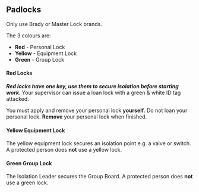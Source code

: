## Padlocks
Only use Brady or Master Lock brands.

The 3 colours are:
- **Red** - Personal Lock
- **Yellow** - Equipment Lock
- **Green** - Group Lock

#### Red Locks
***Red locks have one key, use them to secure isolation before starting work***.  Your supervisor can issue a loan lock with a green & white ID tag attacked.

You must apply and remove your personal lock **yourself**.
Do not loan your personal lock.
**Remove** your personal lock when finished.

#### Yellow Equipment Lock
The yellow equipment lock secures an isolation point e.g. a valve or switch.  A protected person does **not** use a yellow lock.

#### Green Group Lock
The Isolation Leader secures the Group Board.  A protected person does **not** use a green lock.